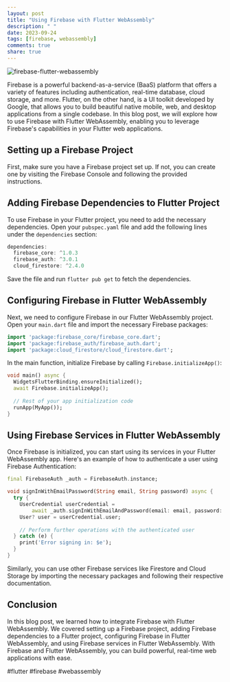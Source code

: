 ```yaml
---
layout: post
title: "Using Firebase with Flutter WebAssembly"
description: " "
date: 2023-09-24
tags: [firebase, webassembly]
comments: true
share: true
---
```


![firebase-flutter-webassembly](https://example.com/firebase-flutter-webassembly.png)

Firebase is a powerful backend-as-a-service (BaaS) platform that offers a variety of features including authentication, real-time database, cloud storage, and more. Flutter, on the other hand, is a UI toolkit developed by Google, that allows you to build beautiful native mobile, web, and desktop applications from a single codebase. In this blog post, we will explore how to use Firebase with Flutter WebAssembly, enabling you to leverage Firebase's capabilities in your Flutter web applications.

## Setting up a Firebase Project

First, make sure you have a Firebase project set up. If not, you can create one by visiting the Firebase Console and following the provided instructions.

## Adding Firebase Dependencies to Flutter Project

To use Firebase in your Flutter project, you need to add the necessary dependencies. Open your `pubspec.yaml` file and add the following lines under the `dependencies` section:

```dart
dependencies:
  firebase_core: ^1.0.3
  firebase_auth: ^3.0.1
  cloud_firestore: ^2.4.0
```

Save the file and run `flutter pub get` to fetch the dependencies.

## Configuring Firebase in Flutter WebAssembly

Next, we need to configure Firebase in our Flutter WebAssembly project. Open your `main.dart` file and import the necessary Firebase packages:

```dart
import 'package:firebase_core/firebase_core.dart';
import 'package:firebase_auth/firebase_auth.dart';
import 'package:cloud_firestore/cloud_firestore.dart';
```

In the main function, initialize Firebase by calling `Firebase.initializeApp()`:

```dart
void main() async {
  WidgetsFlutterBinding.ensureInitialized();
  await Firebase.initializeApp();
  
  // Rest of your app initialization code
  runApp(MyApp());
}
```

## Using Firebase Services in Flutter WebAssembly

Once Firebase is initialized, you can start using its services in your Flutter WebAssembly app. Here's an example of how to authenticate a user using Firebase Authentication:

```dart
final FirebaseAuth _auth = FirebaseAuth.instance;

void signInWithEmailPassword(String email, String password) async {
  try {
    UserCredential userCredential =
        await _auth.signInWithEmailAndPassword(email: email, password: password);
    User? user = userCredential.user;
    
    // Perform further operations with the authenticated user
  } catch (e) {
    print('Error signing in: $e');
  }
}
```

Similarly, you can use other Firebase services like Firestore and Cloud Storage by importing the necessary packages and following their respective documentation.

## Conclusion

In this blog post, we learned how to integrate Firebase with Flutter WebAssembly. We covered setting up a Firebase project, adding Firebase dependencies to a Flutter project, configuring Firebase in Flutter WebAssembly, and using Firebase services in Flutter WebAssembly. With Firebase and Flutter WebAssembly, you can build powerful, real-time web applications with ease.

#flutter #firebase #webassembly
